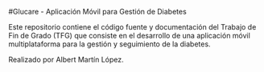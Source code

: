 #Glucare - Aplicación Móvil para Gestión de Diabetes

Este repositorio contiene el código fuente y documentación del Trabajo de Fin de Grado (TFG) que consiste en el desarrollo de una aplicación móvil multiplataforma para la gestión y seguimiento de la diabetes.

Realizado por Albert Martín López.
